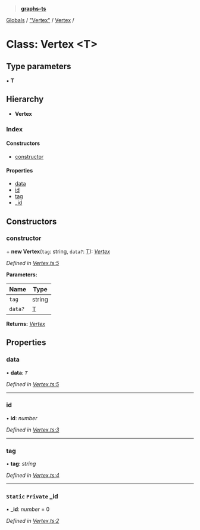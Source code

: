 > **[graphs-ts](../README.md)**

[Globals](../README.md) / ["Vertex"](../modules/_vertex_.md) / [Vertex](_vertex_.vertex.md) /

# Class: Vertex <**T**>

## Type parameters

▪ **T**

## Hierarchy

* **Vertex**

### Index

#### Constructors

* [constructor](_vertex_.vertex.md#constructor)

#### Properties

* [data](_vertex_.vertex.md#data)
* [id](_vertex_.vertex.md#id)
* [tag](_vertex_.vertex.md#tag)
* [_id](_vertex_.vertex.md#static-private-_id)

## Constructors

###  constructor

\+ **new Vertex**(`tag`: string, `data?`: [T]()): *[Vertex](_vertex_.vertex.md)*

*Defined in [Vertex.ts:5](https://github.com/b-goodman/graphs-ts/blob/ea1c63b/src/Vertex.ts#L5)*

**Parameters:**

Name | Type |
------ | ------ |
`tag` | string |
`data?` | [T]() |

**Returns:** *[Vertex](_vertex_.vertex.md)*

## Properties

###  data

• **data**: *`T`*

*Defined in [Vertex.ts:5](https://github.com/b-goodman/graphs-ts/blob/ea1c63b/src/Vertex.ts#L5)*

___

###  id

• **id**: *number*

*Defined in [Vertex.ts:3](https://github.com/b-goodman/graphs-ts/blob/ea1c63b/src/Vertex.ts#L3)*

___

###  tag

• **tag**: *string*

*Defined in [Vertex.ts:4](https://github.com/b-goodman/graphs-ts/blob/ea1c63b/src/Vertex.ts#L4)*

___

### `Static` `Private` _id

▪ **_id**: *number* = 0

*Defined in [Vertex.ts:2](https://github.com/b-goodman/graphs-ts/blob/ea1c63b/src/Vertex.ts#L2)*